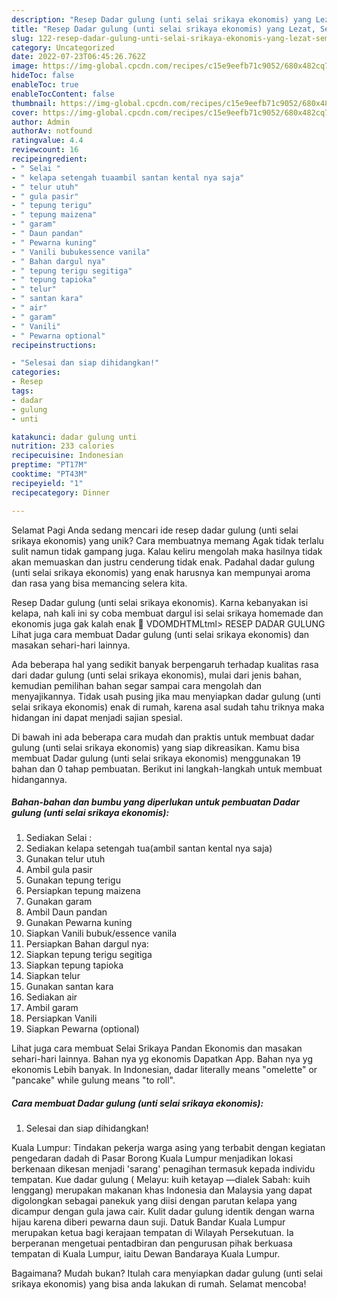 ```yaml
---
description: "Resep Dadar gulung (unti selai srikaya ekonomis) yang Lezat, Sempurna"
title: "Resep Dadar gulung (unti selai srikaya ekonomis) yang Lezat, Sempurna"
slug: 122-resep-dadar-gulung-unti-selai-srikaya-ekonomis-yang-lezat-sempurna
category: Uncategorized
date: 2022-07-23T06:45:26.762Z
image: https://img-global.cpcdn.com/recipes/c15e9eefb71c9052/680x482cq70/dadar-gulung-unti-selai-srikaya-ekonomis-foto-resep-utama.jpg
hideToc: false
enableToc: true
enableTocContent: false
thumbnail: https://img-global.cpcdn.com/recipes/c15e9eefb71c9052/680x482cq70/dadar-gulung-unti-selai-srikaya-ekonomis-foto-resep-utama.jpg
cover: https://img-global.cpcdn.com/recipes/c15e9eefb71c9052/680x482cq70/dadar-gulung-unti-selai-srikaya-ekonomis-foto-resep-utama.jpg
author: Admin
authorAv: notfound
ratingvalue: 4.4
reviewcount: 16
recipeingredient:
- " Selai "
- " kelapa setengah tuaambil santan kental nya saja"
- " telur utuh"
- " gula pasir"
- " tepung terigu"
- " tepung maizena"
- " garam"
- " Daun pandan"
- " Pewarna kuning"
- " Vanili bubukessence vanila"
- " Bahan dargul nya"
- " tepung terigu segitiga"
- " tepung tapioka"
- " telur"
- " santan kara"
- " air"
- " garam"
- " Vanili"
- " Pewarna optional"
recipeinstructions:

- "Selesai dan siap dihidangkan!"
categories:
- Resep
tags:
- dadar
- gulung
- unti

katakunci: dadar gulung unti 
nutrition: 233 calories
recipecuisine: Indonesian
preptime: "PT17M"
cooktime: "PT43M"
recipeyield: "1"
recipecategory: Dinner

---
```



Selamat Pagi Anda sedang mencari ide resep dadar gulung (unti selai srikaya ekonomis) yang unik? Cara membuatnya memang Agak tidak terlalu sulit namun tidak gampang juga. Kalau keliru mengolah maka hasilnya tidak akan memuaskan dan justru cenderung tidak enak. Padahal dadar gulung (unti selai srikaya ekonomis) yang enak harusnya kan mempunyai aroma dan rasa yang bisa memancing selera kita.


Resep Dadar gulung (unti selai srikaya ekonomis). Karna kebanyakan isi kelapa, nah kali ini sy coba membuat dargul isi selai srikaya homemade dan ekonomis juga gak kalah enak 🤗 VDOMDHTMLtml&gt; RESEP DADAR GULUNG Lihat juga cara membuat Dadar gulung (unti selai srikaya ekonomis) dan masakan sehari-hari lainnya.

Ada beberapa hal yang sedikit banyak berpengaruh terhadap kualitas rasa dari dadar gulung (unti selai srikaya ekonomis), mulai dari jenis bahan, kemudian pemilihan bahan segar sampai cara mengolah dan menyajikannya. Tidak usah pusing jika mau menyiapkan dadar gulung (unti selai srikaya ekonomis) enak di rumah, karena asal sudah tahu triknya maka hidangan ini dapat menjadi sajian spesial.


Di bawah ini ada beberapa cara mudah dan praktis untuk membuat dadar gulung (unti selai srikaya ekonomis) yang siap dikreasikan. Kamu bisa membuat Dadar gulung (unti selai srikaya ekonomis) menggunakan 19 bahan dan 0 tahap pembuatan. Berikut ini langkah-langkah untuk membuat hidangannya.

<!--inarticleads1-->

##### Bahan-bahan dan bumbu yang diperlukan untuk pembuatan Dadar gulung (unti selai srikaya ekonomis):

1. Sediakan  Selai :
1. Sediakan  kelapa setengah tua(ambil santan kental nya saja)
1. Gunakan  telur utuh
1. Ambil  gula pasir
1. Gunakan  tepung terigu
1. Persiapkan  tepung maizena
1. Gunakan  garam
1. Ambil  Daun pandan
1. Gunakan  Pewarna kuning
1. Siapkan  Vanili bubuk/essence vanila
1. Persiapkan  Bahan dargul nya:
1. Siapkan  tepung terigu segitiga
1. Siapkan  tepung tapioka
1. Siapkan  telur
1. Gunakan  santan kara
1. Sediakan  air
1. Ambil  garam
1. Persiapkan  Vanili
1. Siapkan  Pewarna (optional)


Lihat juga cara membuat Selai Srikaya Pandan Ekonomis dan masakan sehari-hari lainnya. Bahan nya yg ekonomis Dapatkan App. Bahan nya yg ekonomis Lebih banyak. In Indonesian, dadar literally means &#34;omelette&#34; or &#34;pancake&#34; while gulung means &#34;to roll&#34;. 

<!--inarticleads2-->

##### Cara membuat Dadar gulung (unti selai srikaya ekonomis):


1. Selesai dan siap dihidangkan!

Kuala Lumpur: Tindakan pekerja warga asing yang terbabit dengan kegiatan pengedaran dadah di Pasar Borong Kuala Lumpur menjadikan lokasi berkenaan dikesan menjadi &#39;sarang&#39; penagihan termasuk kepada individu tempatan. Kue dadar gulung ( Melayu: kuih ketayap —dialek Sabah: kuih lenggang) merupakan makanan khas Indonesia dan Malaysia yang dapat digolongkan sebagai panekuk yang diisi dengan parutan kelapa yang dicampur dengan gula jawa cair. Kulit dadar gulung identik dengan warna hijau karena diberi pewarna daun suji. Datuk Bandar Kuala Lumpur merupakan ketua bagi kerajaan tempatan di Wilayah Persekutuan. Ia berperanan mengetuai pentadbiran dan pengurusan pihak berkuasa tempatan di Kuala Lumpur, iaitu Dewan Bandaraya Kuala Lumpur. 

Bagaimana? Mudah bukan? Itulah cara menyiapkan dadar gulung (unti selai srikaya ekonomis) yang bisa anda lakukan di rumah. Selamat mencoba!
